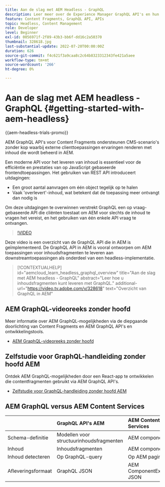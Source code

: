 ```yaml
---
title: Aan de slag met AEM Headless - GraphQL
description: Leer meer over de Experience Manager GraphQL API's en hun mogelijkheden.
feature: Content Fragments, GraphQL API, APIs
topic: Headless, Content Management
role: Developer
level: Beginner
exl-id: 0056971f-2f89-43b3-bb6f-dd16c2a50370
thumbnail: 328618.jpg
last-substantial-update: 2022-07-20T00:00:00Z
duration: 626
source-git-commit: f4c621f3a9caa8c2c64b8323312343fe421a5aee
workflow-type: tm+mt
source-wordcount: '266'
ht-degree: 0%

---
```


# Aan de slag met AEM headless - GraphQL {#getting-started-with-aem-headless}

{{aem-headless-trials-promo}}

AEM GraphQL API&#39;s voor Content Fragments ondersteunen CMS-scenario&#39;s zonder kop waarbij externe clienttoepassingen ervaringen renderen met inhoud die wordt beheerd in AEM.

Een moderne API voor het leveren van inhoud is essentieel voor de efficiëntie en prestaties van op JavaScript gebaseerde frontendtoepassingen. Het gebruiken van REST API introduceert uitdagingen:

* Een groot aantal aanvragen om één object tegelijk op te halen
* Vaak &#39;overlevert&#39;-inhoud, wat betekent dat de toepassing meer ontvangt dan nodig is

Om deze uitdagingen te overwinnen verstrekt GraphQL een op vraag-gebaseerde API die cliënten toestaat om AEM voor slechts de inhoud te vragen het vereist, en het gebruiken van één enkele API vraag te ontvangen.

>[!VIDEO](https://video.tv.adobe.com/v/328618?quality=12&learn=on)

Deze video is een overzicht van de GraphQL API die in AEM is geïmplementeerd. De GraphQL API in AEM is vooral ontworpen om AEM toepassingen voor inhoudsfragmenten te leveren aan downstreamtoepassingen als onderdeel van een headless-implementatie.

>[!CONTEXTUALHELP]
>id="aemcloud_learn_headless_graphql_overview"
>title="Aan de slag met AEM headless - GraphQL"
>abstract="Leer hoe u inhoudsfragmenten kunt leveren met GraphQL."
>additional-url="https://video.tv.adobe.com/v/328618" text="Overzicht van GraphQL in AEM"

## AEM GraphQL-videoreeks zonder hoofd

Meer informatie over AEM GraphQL-mogelijkheden via de diepgaande doorlichting van Content Fragments en AEM GraphQL API&#39;s en ontwikkelingstools.

* [AEM GraphQL-videoreeks zonder hoofd](./video-series/modeling-basics.md)

## Zelfstudie voor GraphQL-handleiding zonder hoofd AEM

Ontdek AEM GraphQL-mogelijkheden door een React-app te ontwikkelen die contentfragmenten gebruikt via AEM GraphQL API&#39;s.

* [Zelfstudie voor GraphQL-handleiding zonder hoofd AEM](./multi-step/overview.md)

## AEM GraphQL versus AEM Content Services

|                                | GraphQL API&#39;s AEM | AEM Content Services |
|--------------------------------|:-----------------|:---------------------|
| Schema-definitie | Modellen voor structuurinhoudsfragmenten | AEM componenten |
| Inhoud | Inhoudsfragmenten | AEM componenten |
| Inhoud detecteren | Op GraphQL-query | Op AEM pagina |
| Afleveringsformaat | GraphQL JSON | AEM ComponentExporter JSON |
